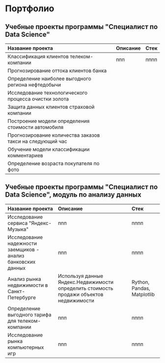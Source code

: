 # Портфолио 
## Учебные проекты программы "Специалист по Data Science"
| Название проекта  |               Описание  |               Стек |   
|:------------------|:------------------------|:-------------------|
| Классификация клиентов телеком-компании  |  ппп |  пппп |  
| Прогнозирование оттока клиентов банка  |   |   |  
| Определение наиболее выгодного региона нефтедобычи  |   |   |  
| Исследование технологического процесса очистки золота |   |    |
| Защита данных клиентов страховой компании   |   |    |
| Построение модели определения стоимости автомобиля |     |     |
| Прогнозирование количества заказов такси на следующий час |     |     |
| Обучение модели классификации комментариев |     |     |
| Определение возраста покупателя по фото |     |     |

## Учебные проекты программы "Специалист по Data Science", модуль по анализу данных
| Название проекта  |               Описание  |               Стек |   
|:------------------|:------------------------|:-------------------|
| Исследование сервиса "Яндекс-Музыка"  |  ппп |  пппп |  
| Исследование надежности заемщиков - анализ банковских данных  |  ппп |  пппп |
| Анализ рынка недвижимости в Санкт-Петербурге  |  Используя данные Яндекс.Недвижимости определить стоимость продажи объектов недвижимости|  Rython, Pandas, Matplotlib |
| Определение выгодного тарифа для телеком-компании |  ппп |  пппп |
| Исследование рынка компьютерных игр |  ппп |  пппп |
